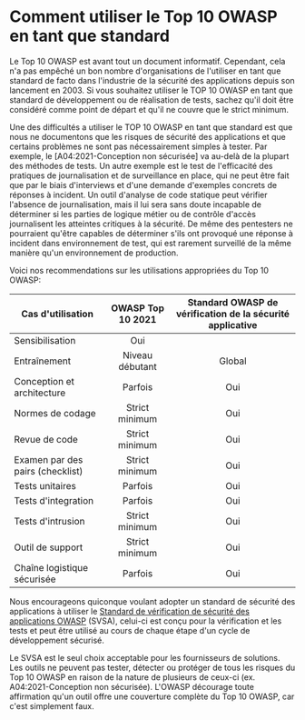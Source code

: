 # Comment utiliser le Top 10 OWASP en tant que standard

Le Top 10 OWASP est avant tout un document informatif. Cependant, cela n'a
pas empêché un bon nombre d'organisations de l'utiliser en tant que standard
de facto dans l'industrie de la sécurité des applications depuis son lancement
en 2003. Si vous souhaitez utiliser le TOP 10 OWASP en tant que standard
de développement ou de réalisation de tests, sachez qu'il doit être considéré
comme point de départ et qu'il ne couvre que le strict minimum.

Une des difficultés a utiliser le TOP 10 OWASP en tant que standard est que
nous ne documentons que les risques de sécurité des applications et que
certains problèmes ne sont pas nécessairement simples à tester. Par exemple,
le [A04:2021-Conception non sécurisée] va au-delà de la plupart des méthodes
de tests. Un autre exemple est le test de l'efficacité des pratiques de
journalisation et de surveillance en place, qui ne peut être fait que par le biais
d'interviews et d'une demande d'exemples concrets de réponses à incident.
Un outil d'analyse de code statique peut vérifier l'absence de journalisation,
mais il lui sera sans doute incapable de déterminer si les parties de
logique métier ou de contrôle d'accès journalisent les atteintes critiques à 
la sécurité. De même des pentesters ne pourraient qu'être capables de déterminer
s'ils ont provoqué une réponse à incident dans environnement de test,
qui est rarement surveillé de la même manière qu'un environnement de
production.

Voici nos recommendations sur les utilisations appropriées du Top 10 OWASP:

| Cas d'utilisation                | OWASP Top 10 2021 | Standard OWASP de vérification de la sécurité applicative |
|----------------------------------|:-------------------:|:--------------------------------------------------:|
| Sensibilisation                  | Oui               |                                                           |
| Entraînement                     | Niveau débutant   | Global                                                    |
| Conception et architecture       | Parfois           | Oui                                                       |
| Normes de codage                 | Strict minimum    | Oui                                                       |
| Revue de code                    | Strict minimum    | Oui                                                       |
| Examen par des pairs (checklist) | Strict minimum    | Oui                                                       |
| Tests unitaires                  | Parfois           | Oui                                                       |
| Tests d'integration              | Parfois           | Oui                                                       |
| Tests d'intrusion                | Strict minimum    | Oui                                                       |
| Outil de support                 | Strict minimum    | Oui                                                       |
| Chaîne logistique sécurisée      | Parfois           | Oui                                                       |

Nous encourageons quiconque voulant adopter un standard de sécurité des applications
à utiliser le [Standard de vérification de sécurité des applications OWASP](https://owasp.org/www-project-application-security-verification-standard/)
(SVSA), celui-ci est conçu pour la vérification et les tests et peut
être utilisé au cours de chaque étape d'un cycle de développement sécurisé.

Le SVSA est le seul choix acceptable pour les fournisseurs de solutions.
Les outils ne peuvent pas tester, détecter ou protéger de tous les risques
du Top 10 OWASP en raison de la nature de plusieurs de ceux-ci 
(ex. A04:2021-Conception non sécurisée). L'OWASP décourage toute affirmation
qu'un outil offre une couverture complète du Top 10 OWASP, car c'est
simplement faux.

